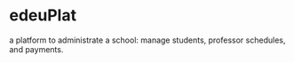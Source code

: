 # edeuPlat
a platform to administrate a school: manage students, professor schedules, and payments.
